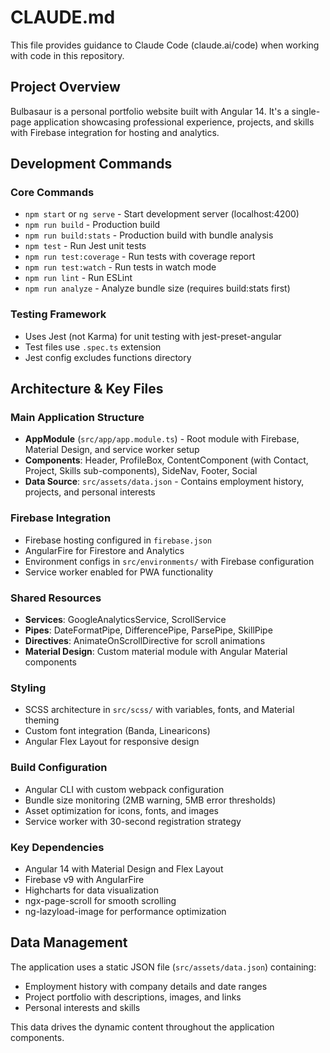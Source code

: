 # CLAUDE.md

This file provides guidance to Claude Code (claude.ai/code) when working with code in this repository.

## Project Overview

Bulbasaur is a personal portfolio website built with Angular 14. It's a single-page application showcasing professional experience, projects, and skills with Firebase integration for hosting and analytics.

## Development Commands

### Core Commands

- `npm start` or `ng serve` - Start development server (localhost:4200)
- `npm run build` - Production build
- `npm run build:stats` - Production build with bundle analysis
- `npm test` - Run Jest unit tests
- `npm run test:coverage` - Run tests with coverage report
- `npm run test:watch` - Run tests in watch mode
- `npm run lint` - Run ESLint
- `npm run analyze` - Analyze bundle size (requires build:stats first)

### Testing Framework

- Uses Jest (not Karma) for unit testing with jest-preset-angular
- Test files use `.spec.ts` extension
- Jest config excludes functions directory

## Architecture & Key Files

### Main Application Structure

- **AppModule** (`src/app/app.module.ts`) - Root module with Firebase, Material Design, and service worker setup
- **Components**: Header, ProfileBox, ContentComponent (with Contact, Project, Skills sub-components), SideNav, Footer, Social
- **Data Source**: `src/assets/data.json` - Contains employment history, projects, and personal interests

### Firebase Integration

- Firebase hosting configured in `firebase.json`
- AngularFire for Firestore and Analytics
- Environment configs in `src/environments/` with Firebase configuration
- Service worker enabled for PWA functionality

### Shared Resources

- **Services**: GoogleAnalyticsService, ScrollService
- **Pipes**: DateFormatPipe, DifferencePipe, ParsePipe, SkillPipe
- **Directives**: AnimateOnScrollDirective for scroll animations
- **Material Design**: Custom material module with Angular Material components

### Styling

- SCSS architecture in `src/scss/` with variables, fonts, and Material theming
- Custom font integration (Banda, Linearicons)
- Angular Flex Layout for responsive design

### Build Configuration

- Angular CLI with custom webpack configuration
- Bundle size monitoring (2MB warning, 5MB error thresholds)
- Asset optimization for icons, fonts, and images
- Service worker with 30-second registration strategy

### Key Dependencies

- Angular 14 with Material Design and Flex Layout
- Firebase v9 with AngularFire
- Highcharts for data visualization
- ngx-page-scroll for smooth scrolling
- ng-lazyload-image for performance optimization

## Data Management

The application uses a static JSON file (`src/assets/data.json`) containing:

- Employment history with company details and date ranges
- Project portfolio with descriptions, images, and links
- Personal interests and skills

This data drives the dynamic content throughout the application components.
